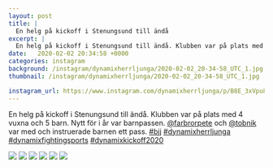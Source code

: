 ```yaml
---
layout: post
title: |
  En helg på kickoff i Stenungsund till ändå
excerpt: |
  En helg på kickoff i Stenungsund till ändå. Klubben var på plats med 4 vuxna och 5 barn. Nytt för i år var barnpassen. @farbrorpete och @tobnik var med och instruerade barnen ett pass.    
date:   2020-02-02 20:34:58 +0000
categories: instagram
background: /instagram/dynamixherrljunga/2020-02-02_20-34-58_UTC_1.jpg
thumbnail: /instagram/dynamixherrljunga/2020-02-02_20-34-58_UTC_1.jpg

instagram_url: https://www.instagram.com/dynamixherrljunga/p/B8E_3xVpu8L
---
```

En helg på kickoff i Stenungsund till ändå. Klubben var på plats med 4 vuxna och 5 barn. Nytt för i år var barnpassen. [@farbrorpete](https://www.instagram.com/farbrorpete/) och [@tobnik](https://www.instagram.com/tobnik/) var med och instruerade barnen ett pass. [#bjj](https://www.instagram.com/explore/tags/bjj/) [#dynamixherrljunga](https://www.instagram.com/explore/tags/dynamixherrljunga/) [#dynamixfightingsports](https://www.instagram.com/explore/tags/dynamixfightingsports/) [#dynamixkickoff2020](https://www.instagram.com/explore/tags/dynamixkickoff2020/)



<img src='{{ site.baseurl }}/instagram/dynamixherrljunga/2020-02-02_20-34-58_UTC_1.jpg' class='img-fluid' />


<img src='{{ site.baseurl }}/instagram/dynamixherrljunga/2020-02-02_20-34-58_UTC_2.jpg' class='img-fluid' />


<img src='{{ site.baseurl }}/instagram/dynamixherrljunga/2020-02-02_20-34-58_UTC_3.jpg' class='img-fluid' />


<img src='{{ site.baseurl }}/instagram/dynamixherrljunga/2020-02-02_20-34-58_UTC_4.jpg' class='img-fluid' />


<img src='{{ site.baseurl }}/instagram/dynamixherrljunga/2020-02-02_20-34-58_UTC_5.jpg' class='img-fluid' />


<img src='{{ site.baseurl }}/instagram/dynamixherrljunga/2020-02-02_20-34-58_UTC_6.jpg' class='img-fluid' />
